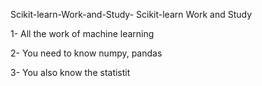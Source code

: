   Scikit-learn-Work-and-Study-
Scikit-learn Work and Study 

1- All the work of machine learning

2- You need to know numpy, pandas
        
3- You also know the statistit                                             
           
            
                       
            
                      
                       
                                         
                                    
                                     
                                   
               
            
                    
              
    
            
